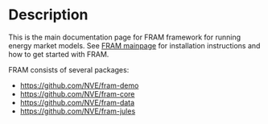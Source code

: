 # Description
This is the main documentation page for FRAM framework for running energy market models. See [FRAM mainpage](https://nve.github.io/fram/) for installation instructions and how to get started with FRAM.

FRAM consists of several packages:
* https://github.com/NVE/fram-demo
* https://github.com/NVE/fram-core
* https://github.com/NVE/fram-data
* https://github.com/NVE/fram-jules

